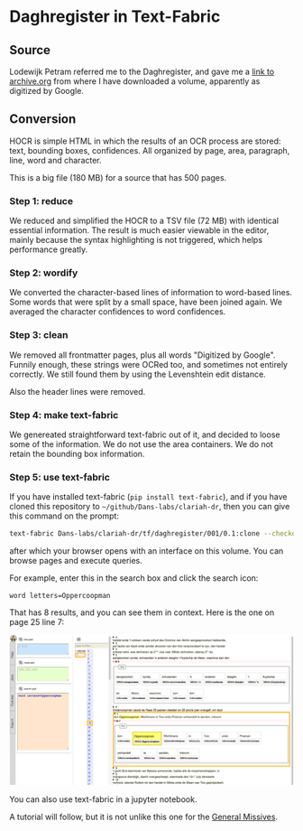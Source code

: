 # Daghregister in Text-Fabric

## Source

Lodewijk Petram referred me to the Daghregister,
and gave me a
[link to archive.org](https://archive.org/details/daghregistergeh03kologoog/page/n6/mode/2up)
from where I have downloaded a volume, apparently as digitized by Google.

## Conversion

HOCR is simple HTML in which the results of an OCR process are stored:
text, bounding boxes, confidences.
All organized by page, area, paragraph, line, word and character.

This is a big file (180 MB) for a source that has 500 pages.

### Step 1: reduce

We reduced and simplified the HOCR to a TSV file (72 MB) with identical essential information.
The result is much easier viewable in the editor,
mainly because the syntax highlighting is not triggered,
which helps performance greatly.

### Step 2: wordify

We converted the character-based lines of information to word-based lines.
Some words that were split by a small space, have been joined again.
We averaged the character confidences to word confidences.

### Step 3: clean

We removed all frontmatter pages, plus all words "Digitized by Google".
Funnily enough, these strings were OCRed too, and sometimes not entirely
correctly. We still found them by using the Levenshtein edit distance.

Also the header lines were removed.

### Step 4: make text-fabric

We genereated straightforward text-fabric out of it, and decided to loose some of the
information. We do not use the area containers. We do not retain the bounding box information.

### Step 5: use text-fabric

If you have installed text-fabric (`pip install text-fabric`),
and if you have cloned this repository to `~/github/Dans-labs/clariah-dr`,
then you can give this command on the prompt:

``` sh
text-fabric Dans-labs/clariah-dr/tf/daghregister/001/0.1:clone --checkout=clone
```

after which your browser opens with an interface on this volume.
You can browse pages and execute queries.

For example, enter this in the search box and click the search icon:

```
word letters=Oppercoopman
```

That has 8 results, and you can see them in context.
Here is the one on page 25 line 7:

![oppercoopman](images/oppercoopman.png)

You can also use text-fabric in a jupyter notebook.

A tutorial will follow, but it is not unlike this one for the
[General Missives](https://nbviewer.org/github/annotation/tutorials/blob/master/missieven/start.ipynb).
